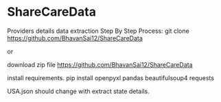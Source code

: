 # ShareCareData
Providers details data extraction
Step By Step Process:
git clone https://github.com/BhavanSai12/ShareCareData

or 

download zip file https://github.com/BhavanSai12/ShareCareData


install requirements.
pip install openpyxl pandas beautifulsoup4 requests


USA.json should change with extract state details.